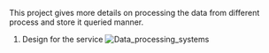 This project gives more details on processing the data from different process and store it queried manner.

1. Design for the service
![Data_processing_systems](https://user-images.githubusercontent.com/51485939/197243548-8e331b59-54ef-42cb-a6ec-d26419cf1a3b.jpg)
